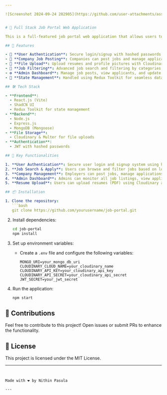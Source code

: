 ```yaml
---

![Screenshot 2024-09-24 202905](https://github.com/user-attachments/assets/5133e7de-a822-40b9-b2c3-6d57bdf4e823)


# 🏢 Full Stack Job Portal Web Application

This is a full-featured job portal web application that allows users to search and apply for jobs, companies to post jobs, and includes an admin dashboard for managing jobs and applicants.

## 🚀 Features

- 🔐 **User Authentication**: Secure login/signup with hashed passwords using JWT.
- 🏢 **Company Job Posting**: Companies can post jobs and manage applications.
- 📂 **File Upload**: Upload resumes and profile pictures with Cloudinary & Multer.
- 🔎 **Job Filtering**: Advanced job search and filtering by categories and location.
- ⚙️ **Admin Dashboard**: Manage job posts, view applicants, and update application statuses.
- 🔄 **State Management**: Handled using Redux Toolkit for seamless data flow.

## 🛠️ Tech Stack

- **Frontend**: 
  - React.js (Vite)
  - ShadCN UI
  - Redux Toolkit for state management
- **Backend**:
  - Node.js
  - Express.js
  - MongoDB (Mongoose)
- **File Storage**: 
  - Cloudinary & Multer for file uploads
- **Authentication**: 
  - JWT with hashed passwords

## 🎯 Key Functionalities

1. **User Authentication**: Secure user login and signup system using hashed passwords and JSON Web Tokens.
2. **Job Search & Apply**: Users can browse and filter jobs based on location and category, and apply directly from the job page.
3. **Company Management**: Employers can post jobs, manage applications, and update job listings.
4. **Admin Dashboard**: Admins can monitor all job listings, view applicants, and update application statuses.
5. **Resume Upload**: Users can upload resumes (PDF) using Cloudinary and Multer.

## 📦 Installation

1. Clone the repository:
   ```bash
   git clone https://github.com/yourusername/job-portal.git
   ```

2. Install dependencies:
   ```bash
   cd job-portal
   npm install
   ```

3. Set up environment variables:
   - Create a `.env` file and configure the following variables:
     ```
     MONGO_URI=your_mongo_db_uri
     CLOUDINARY_CLOUD_NAME=your_cloudinary_name
     CLOUDINARY_API_KEY=your_cloudinary_api_key
     CLOUDINARY_API_SECRET=your_cloudinary_api_secret
     JWT_SECRET=your_jwt_secret
     ```

4. Run the application:
   ```bash
   npm start
   ```

## 🤝 Contributions

Feel free to contribute to this project! Open issues or submit PRs to enhance the functionality.

## 📄 License

This project is licensed under the MIT License.

---
```


Made with ❤️ by Nithin Pasula

---
